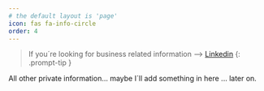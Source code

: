 ```yaml
---
# the default layout is 'page'
icon: fas fa-info-circle
order: 4
---
```


> If you´re looking for business related information --> [Linkedin](https://www.linkedin.com/in/harald-weber-2ba872125/)
{: .prompt-tip }

All other private information... maybe I´ll add something in here ... later on.

